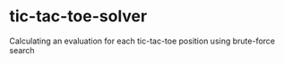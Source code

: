 # tic-tac-toe-solver

Calculating an evaluation for each tic-tac-toe position using brute-force search
